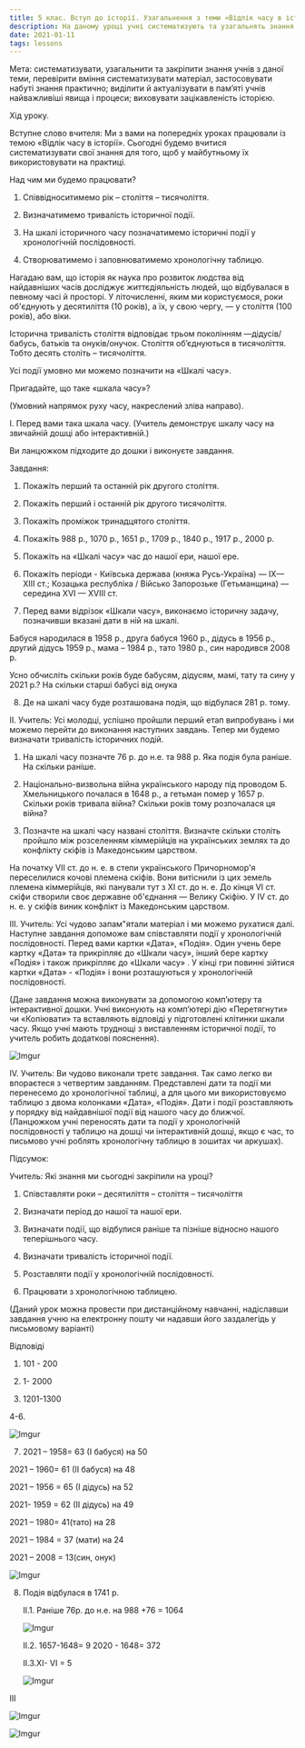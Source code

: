 ```yaml
---
title: 5 клас. Вступ до історії. Узагальнення з теми «Відлік часу в історії»
description: На даному уроці учні систематизують та узагальнять знання з теми «Відлік часу в історії»
date: 2021-01-11
tags: lessons
---
```


Мета: систематизувати, узагальнити та закріпити знання учнів з даної теми,  перевірити вміння систематизувати матеріал, застосовувати набуті знання практично; виділити й актуалізувати в пам’яті учнів найважливіші явища і процеси; виховувати зацікавленість історією.

 Хід уроку.

 Вступне слово вчителя: Ми з вами на попередніх уроках працювали із темою «Відлік часу в історії». Сьогодні будемо вчитися систематизувати свої знання для того, щоб у майбутньому їх використовувати на практиці.

Над чим ми будемо працювати?

1. Співвідноситимемо рік – століття – тисячоліття.

2. Визначатимемо тривалість історичної події.

3. На шкалі історичного часу позначатимемо історичні події у хронологічній послідовності.

4. Створюватимемо і заповнюватимемо хронологічну таблицю.

 Нагадаю вам, що історія як наука про розвиток людства від найдавніших часів досліджує життєдіяльність людей, що відбувалася в певному часі й просторі. У літочисленні, яким ми користуємося, роки об'єднують у десятиліття (10 років), а їх, у свою чергу, — у століття (100 років), або віки.

 Історична тривалість століття відповідає трьом поколінням —дідусів/бабусь, батьків та онуків/онучок. Століття об’єднуються в тисячоліття. Тобто десять століть – тисячоліття.

Усі події умовно ми можемо позначити на «Шкалі часу».

Пригадайте, що таке «шкала часу»?

(Умовний напрямок руху часу, накреслений зліва направо).

 І. Перед вами така шкала часу. (Учитель демонструє шкалу часу на звичайній дошці або інтерактивній.) 

Ви ланцюжком підходите до дошки і виконуєте завдання.

Завдання:

1. Покажіть перший та останній рік другого століття.

2. Покажіть перший і останній рік другого тисячоліття.

3. Покажіть проміжок тринадцятого століття.

4. Покажіть 988 р., 1070 р., 1651 р., 1709 р., 1840 р., 1917 р., 2000 р.

5. Покажіть на «Шкалі часу» час до нашої ери, нашої ере.

6. Покажіть періоди - Київська держава (княжа Русь-Україна) — IX— XIII ст.; Козацька республіка / Військо Запорозьке (Гетьманщина) — середина XVI — XVIII ст.

7. Перед вами відрізок «Шкали часу», виконаємо історичну задачу, позначивши вказані дати в ній на шкалі.

Бабуся народилася в 1958 р., друга бабуся 1960 р., дідусь в 1956 р., другий дідусь 1959 р., мама – 1984 р., тато 1980 р., син народився 2008 р. 

Усно обчисліть скільки років буде бабусям, дідусям, мамі, тату та сину у 2021 р.? На скільки старші бабусі від онука

8. Де на шкалі часу буде розташована подія, що відбулася 281 р. тому.

 ІІ. Учитель: Усі молодці, успішно пройшли перший етап випробувань і ми можемо перейти до виконання наступних завдань. Тепер ми будемо визначати тривалість історичних подій.

1. На шкалі часу позначте 76 р. до н.е. та 988 р. Яка подія була раніше. На скільки раніше.

2. Національно-визвольна війна українського народу під проводом Б. Хмельницького почалася в 1648 р., а гетьман помер у 1657 р. Скільки років тривала війна? Скільки років тому розпочалася ця війна?

3. Позначте на шкалі часу названі століття. Визначте скільки століть пройшло між розселенням кіммерійців на українських землях та до конфлікту скіфів із Македонським царством.

На початку VII ст. до н. е. в степи українського Причорномор'я переселилися кочові племена скіфів. Вони витіснили із цих земель племена кіммерійців, які панували тут з XI ст. до н. е.  До кінця VI ст. скіфи створили своє державне об'єднання — Велику Скіфію.  У IV ст. до н. е. у скіфів виник конфлікт із Македонським царством.

 ІІІ. Учитель: Усі чудово запам"ятали матеріал і ми можемо рухатися далі. Наступне завдання допоможе вам співставляти події у хронологічній послідовності. Перед вами картки «Дата», «Подія». Один учень бере картку «Дата» та прикріпляє до «Шкали часу», інший бере картку «Подія» і також прикріпляє до «Шкали часу» . У кінці гри повинні зійтися картки «Дата» - «Подія» і вони розташуються у хронологічній послідовності.

(Дане завдання можна виконувати за допомогою комп’ютеру та інтерактивної дошки. Учні виконують на комп’ютері дію «Перетягнути» чи «Копіювати» та вставляють відповіді у підготовлені клітинки шкали часу. Якщо учні мають труднощі з виставленням історичної події, то учитель робить додаткові пояснення).

![Imgur](https://i.imgur.com/6LAOHRd.png)

ІV. Учитель: Ви чудово виконали третє завдання. Так само легко ви впораєтеся з четвертим завданням. Представлені дати та події ми перенесемо до хронологічної таблиці, а для цього ми використовуємо таблицю з двома колонками «Дата», «Подія». Дати і події розставляють у порядку від найдавнішої події від нашого часу до ближчої. (Ланцюжком учні переносять дати та події у хронологічній послідовності у таблицю на дошці чи інтерактивній дошці, якщо є час, то письмово учні роблять хронологічну таблицю в зошитах чи аркушах).

 Підсумок:

Учитель: Які знання ми сьогодні закріпили на уроці?

1. Співставляти роки – десятиліття – століття – тисячоліття

2. Визначати період до нашої та нашої ери.

3. Визначати події, що відбулися раніше та пізніше відносно нашого теперішнього часу.

4. Визначати тривалість історичної події.

5. Розставляти події у хронологічній послідовності.

6. Працювати з хронологічною таблицею.

(Даний урок можна провести при дистанційному навчанні, надіславши завдання учню на електронну пошту  чи надавши його заздалегідь у письмовому варіанті)

Відповіді

1. 101 - 200

2. 1- 2000

3. 1201-1300

4-6.

![Imgur](https://i.imgur.com/YJRnDBt.png)

7. 2021 – 1958= 63 (І бабуся)  на 50

2021 – 1960= 61 (ІІ бабуся)  на 48

2021 – 1956 = 65 (І дідусь)  на 52

2021- 1959 = 62 (ІІ дідусь)  на 49

2021 – 1980= 41(тато)      на 28

2021 – 1984 = 37 (мати)     на 24

2021 – 2008 = 13(син, онук)

![Imgur](https://i.imgur.com/T6xYqWj.png)

8. Подія відбулася в 1741 р.

   ІІ.1. Раніше 76р. до н.е. на 988 +76 = 1064

   ![Imgur](https://i.imgur.com/GX6Fcee.png)

   ІІ.2. 1657-1648= 9   2020 - 1648= 372 

   ІІ.3.ХІ- VI = 5

   ![Imgur](https://i.imgur.com/PgAJ0sR.png)

   

ІІІ

![Imgur](https://i.imgur.com/8IayelZ.png)

![Imgur](https://i.imgur.com/xaNPuo8.png)